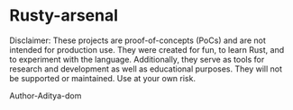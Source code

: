 # Rusty-arsenal
Disclaimer: These projects are proof-of-concepts (PoCs) and are not intended for production use. They were created for fun, to learn Rust, and to experiment with the language. Additionally, they serve as tools for research and development as well as educational purposes. They will not be supported or maintained. Use at your own risk.

Author-Aditya-dom
